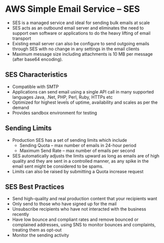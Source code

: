 # AWS Simple Email Service – SES

* SES is a managed service and ideal for sending bulk emails at scale
* SES acts as an outbound email server and eliminates the need to support own software or applications to do the heavy lifting of email transport
* Existing email server can also be configure to send outgoing emails through SES with no change in any settings in the email clients
* Maximum message size including attachments is 10 MB per message \(after base64 encoding\).

## SES Characteristics

* Compatible with SMTP
* Applications can send email using a single API call in many supported languages Java, .Net, PHP, Perl, Ruby, HTTPs etc
* Optimized for highest levels of uptime, availability and scales as per the demand
* Provides sandbox environment for testing

## Sending Limits

* Production SES has a set of sending limits which include
  * Sending Quota – max number of emails in 24-hour period
  * Maximum Send Rate – max number of emails per second
* SES automatically adjusts the limits upward as long as emails are of high quality and they are sent in a controlled manner, as any spike in the email sent might be considered to be spams.
* Limits can also be raised by submitting a Quota increase request

## SES Best Practices

* Send high-quality and real production content that your recipients want
* Only send to those who have signed up for the mail
* Unsubscribe recipients who have not interacted with the business recently
* Have low bounce and compliant rates and remove bounced or complained addresses, using SNS to monitor bounces and complaints, treating them as opt-out
* Monitor the sending activity



